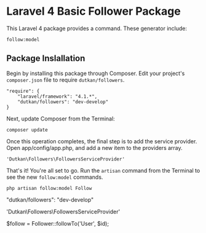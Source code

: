 # Laravel 4 Basic Follower Package
This Laravel 4 package provides a command. These generator include:

`follow:model`

## Package Inslallation

Begin by installing this package through Composer. Edit your project's `composer.json` file to require `dutkan/followers`.

	"require": {
		"laravel/framework": "4.1.*",
		"dutkan/followers": "dev-develop"
	}

Next, update Composer from the Terminal:

	composer update

Once this operation completes, the final step is to add the service provider. Open app/config/app.php, and add a new item to the providers array.

	'Dutkan\Followers\FollowersServiceProvider'

That's it! You're all set to go. Run the `artisan` command from the Terminal to see the new `follow:model` commands.

	php artisan follow:model Follow


"dutkan/followers": "dev-develop"

'Dutkan\Followers\FollowersServiceProvider'

$follow = Follower::followTo('User', $id);
